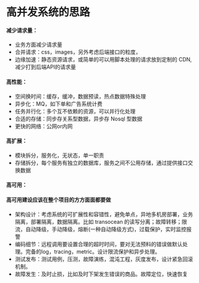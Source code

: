 
# 高并发系统的思路
#### 减少请求量：
- 业务方面减少请求量
- 合并请求：css，images，另外考虑后端接口的粒度，
- 边缘加速：静态资源请求，或简单的可以用脚本处理的请求放到定制的 CDN,减少打到后端API的请求量

#### 高性能：
- 空间换时间：缓存，缓冲，数据预读，热点数据特殊处理
- 异步化：MQ，如下单和广告系统计费
- 任务并行化：多个互不依赖的资源，可以并行化处理
- 合适的存储：同步存关系型数据，异步存 Nosql 型数据
- 更快的网络：公网or内网

#### 高扩展：
- 模块拆分，服务化，无状态，单一职责
- 存储拆分，每个服务有独立的数据库，服务之间不公用存储，通过提供接口交换数据

#### 高可用：

#### 高可用建设应该在整个项目的方方面面都要做
- 架构设计：考虑系统的可扩展性和容错性，避免单点，异地多机房部署，业务隔离，部署隔离，数据隔离。比如 transocean 的读写分离；故障转移；限流，自动降级，手动降级，熔断(一种自动降级方式)，过载保护，实时监控报警
- 编码细节：远程调用要设置合理的超时时间，要对无法预料的错误做默认处理。完备的log，tracing，metric。设计限流保护和异步处理。
- 测试发布：测试用例，压测，故障演练，混沌工程，灰度发布，设计紧急回滚机制。
- 故障发生：及时止损，比如及时下架发生错误的商品。故障定位，快速恢复